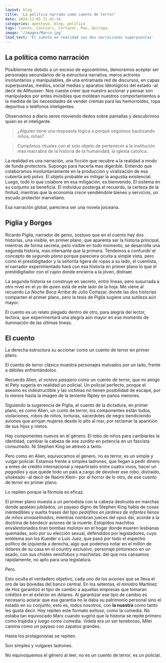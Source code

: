 ```yaml
---
layout: blog
title: 'La política narrada como cuento de terror'
date: 2024-12-05 11:41:34
categories: apestoso, blog, política
tags: Cuento, Casciari, Cortazar, Poe, Quiroga.
image: '/images/Marco.jpg'
lead_text: 'El cuento en realidad son dos narraciones superpuestas'
---
```


## La política como narración

Posiblemente debido a un exceso de egocentrimo, demoramos aceptar ser personajes secundarios de la estructura narrativa, meros actrores involuntarios y manipulables, de una entramada red de discursos, en capas superpuestas, medios, social medias y aparatos ideológicos del estado -al decir de Althusser- Nos cuesta creer que nuestro accionar y pensar son manipulados por entes invisibles que moldean nuestros comportamientos a la medida de las necesidades de vender cremas para las hemorroides, ropa deportiva o teléfonos inteligentes.


Observamos a diario seres moviendo dedos sobre pantallas y descubrimos quien es el inteligente.

> ¿Alguien tiene una respuesta lógica a porqué seguimos bautizando niños, niñas?

> Cumplimos rituales con el solo objeto de pertenecer a la institución mas macrabra de la historia de la humanidad, la iglesia católica.

La realidad es una narración, una ficción que recubre a la realidad a modo de funda protectora.  Supongo para hacerla mas digerible.  Entiendo que colaboramos involuntariamente en la producción y viralización de esa cubierta anti polvo.  El objeto probable es mitigar la angustia existencial.  Luego, todo lo que colabore en esa mitigación, es bienvenido.  El sistema en su conjunto se beneficia.  El indivíduo posterga el recuerdo, la certeza de la finitud, mientras que la economía crece vendiéndole bienes y servicios, un escudo protector marveliano.

Esa narración global, pareciera ser una novela joiceana. 

## Piglia y Borges

Ricardo Piglia, narrador de genio, sostuvo que en el cuento hay dos historias, una visible, en primer plano, que aparenta ser la historia principal, mientras de forma secreta, pero visible en todo momento, se desarrolla una segunda historia, mas intersante que la primera.  Tendemos a confundir el concepto de *segundo plano* porque pareciera oculta a simple vista, pero como el prestidigitador y la señorita ligera de ropas a su lado, el cuentista, el narrador experimientado hará con esa historia en primer plano lo que el prestidigitador con el cajón donde encierra a la jóven, distraer.

La segunda historia se construye en secreto, entre líneas, pero susurrada a otro nivel en el yo de quien está de este lado de la hoja.  Me viene al recuerdo *La Noche Boca Arriba* de Julio Cortazar, donde las dos historias comparten el primer plano, pero la tesis de Piglia sugiere una sutileza aún mayor.

El cuento es un relato plegado dentro de otro, para alegría del lector, lectora, que experimentará una alegría aún mayor en ese momento de iluminación de las últimas líneas.

## El cuento

La derecha estructura su accionar como un cuento de terror en primer plano.

El cuento de terror clásico muestra personajes malvados por un lado, frente a débiles enfrentándolos.

Recuerdo *Alien, el octavo pasajero* como un cuento de terror, que mi amigo el Pety sugería en realidad un policial.  Un policial perfecto, porque el asesino es indestructible y las víctimas no tienen posibilidad de escape, por lo menos hasta la imagen de la teniente Ripley en paños menores.

Siguiendo la sugerencia de Piglia, el cuento de la dictadura, en primer plano, es como Alien, un cunto de terror, los componentes están todos, violaciones, robos de niños, torturas, sacerdotes de negro bendiciendo aviones que arrojan mujeres desde lo alto al mar, por reclamar la aparición de sus hijos y nietos.  

Hay componentes nuevos en el género.  El robo de niños para cambiarles la identidad, cambiar la cabeza de ese zurdito en potencia en un fascista consumado.  Ni Stephen King se atrevió a tanto.

Pero como en Alien, equivocamos el género, no es terror, es un simple y vulgar policial.  Estamos frente a simples ladrones, que llegan a pedir dinero a entes de crédito internacional y repartírselo entre cuatro vivos, hacer un *pagadios* y que quede todo un pais a cargo de devolver ese robo, distraído, shokeado -al decir de Naomi Klein- por el horror de lo otro, de ese cuento de terror en primer plano.

Lo repiten porque la fórmula es eficaz.

El primer plano muesta a un periodista con la cabeza destruída en marchas donde apalean jubilados, un payaso digno de Stephen King habla de cosas inentedibles y suelta frases del tipo *pedófilos en jardines de infantes llenos de niños envaselinados*, mientras nombran jueces del opus dei, acorde a la doctrina de bendecir aviones de la muerte.  Estúpidos machitos envalentonados tiran bombas molotov en el hogar donde mueren lesbianas quemadas, solo por su elección sexual, defendidos por legisladores, cuyo emblema son los Kueider o Luis Juez, que pasó por todo el espectro político de izquierda a derecha, algo que podemos notar en el millón de dólares de su casa en el country exclusivo, personaje pintoresco en un asado, con sus chistes xenófobos y machistas, del que nos cansamos rápidamente, no apto para una legislatura.

Pero.

Esto oculta el verdadero objetivo, cada uno de los aviones que se lleva el oro de las bóvedas del banco central. En los setentas, el ministro Martinez de Hoz garantizó el tipo de cambio a aquellas empresas que tomaran créditos en el exterior en dólares.  Al garantizar ese tipo de cambio es necesario aclarar que esa garantia no la daba su patrimonio personal sino el estado en su conjunto, esto es, todos nosotros, con **la nuestra** como tanto les gusta decir.  Hoy repiten este formato exitoso, como la comedia.  No estaba tan equivocado Marx cuando sugirió que la historia se repite primero como trajedia y luego como comedia.  Videla era un ser tenebroso, Milei camina como un payaso con zapatos grandes. 

Hasta los protagonistas se repiten.

Son simples y vulgares ladrones.

No equivoquemos el género al leer, no es un cuento de terror, es un policial.
